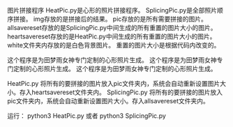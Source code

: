 图片拼接程序
HeatPic.py是心形的照片拼接程序。
SplicingPic.py是全部照片顺序拼接。
img存放的是拼接后的结果。
pic存放的是所有需要拼接的图片。
allsavereset存放的是SplicingPic.py中间生成的所有重置的图片大小的图片。
heartsavereset存放的是HeatPic.py中间生成的所有重置的图片大小的图片。
white文件夹内存放的是白色背景图片。
重置的图片大小是根据代码内改变的。

这个程序是为田梦雨女神专门定制的心形照片生成。
这个程序是为田梦雨女神专门定制的心形照片生成。
这个程序是为田梦雨女神专门定制的心形照片生成。

HeatPic.py
   将所有的要拼接的图片放入pic文件夹内，系统会自动重新设置图片大小。存入heartsavereset文件夹内。
SplicingPic.py
   将所有的要拼接的图片放入pic文件夹内，系统会自动重新设置图片大小。存入allsavereset文件夹内。

运行：
	python3 HeatPic.py
或者
	python3 SplicingPic.py
